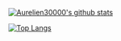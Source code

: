 [![Aurelien30000's github stats](https://github-readme-stats.vercel.app/api?username=Aurelien30000&count_private=true&show_icons=true&theme=tokyonight)](https://github.com/anuraghazra/github-readme-stats)

[![Top Langs](https://github-readme-stats.vercel.app/api/top-langs/?username=Aurelien30000&count_private=true&show_icons=true&theme=tokyonight)](https://github.com/anuraghazra/github-readme-stats)
<!--
**Aurelien30000/Aurelien30000** is a ✨ _special_ ✨ repository because its `README.md` (this file) appears on your GitHub profile.

Here are some ideas to get you started:

- 🔭 I’m currently working on ...
- 🌱 I’m currently learning ...
- 👯 I’m looking to collaborate on ...
- 🤔 I’m looking for help with ...
- 💬 Ask me about ...
- 📫 How to reach me: ...
- 😄 Pronouns: ...
- ⚡ Fun fact: ...
-->
